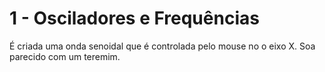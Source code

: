 # 1 - Osciladores e Frequências

É criada uma onda senoidal que é controlada pelo mouse no o eixo X. 
Soa parecido com um teremim.
